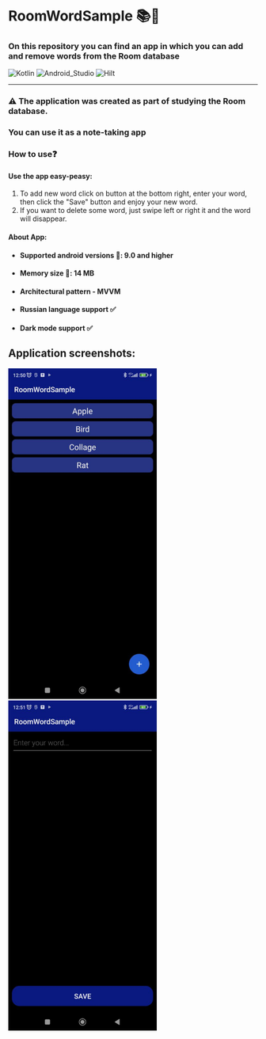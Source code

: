 # **RoomWordSample** :books::closed_lock_with_key:
### On this repository you can find an app in which you can add and remove words from the Room database
![Kotlin](https://img.shields.io/badge/Kotlin-blueviolet?style=for-the-badge&logo=Kotlin&logoColor=blue)
![Android_Studio](https://img.shields.io/badge/Android_Studio-black?style=for-the-badge&logo=AndroidStudio&logoColor=green)
![Hilt](https://img.shields.io/badge/Hilt-006B08?style=for-the-badge&logo=Android&logoColor=success&labelColor=black)
___
### :warning: The application was created as part of studying the Room database.
### You can use it as a note-taking app

###  How to use:question:
#### Use the app easy-peasy:
1. To add new word click on button at the bottom right,
enter your word, then click the "Save" button and enjoy your new word.
2. If you want to delete some word, just swipe left or right it and the word will disappear.
#### About App:
- #### Supported android versions :hammer:: 9.0 and higher
- #### Memory size :minidisc:: 14 MB
- #### Architectural pattern - MVVM
- #### Russian language support :white_check_mark:
- #### Dark mode support :white_check_mark:

## Application screenshots:

<img src="screenshots/screen2.jpg" width="300">

<img src="screenshots/screen1.jpg" width="300">
